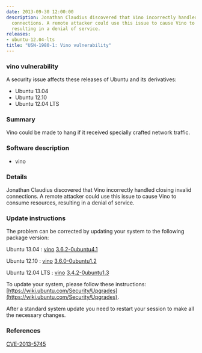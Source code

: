 ```yaml
---
date: 2013-09-30 12:00:00
description: Jonathan Claudius discovered that Vino incorrectly handled closing invalid
  connections. A remote attacker could use this issue to cause Vino to consume resources,
  resulting in a denial of service.
releases:
- ubuntu-12.04-lts
title: "USN-1980-1: Vino vulnerability"
---
```


### vino vulnerability

A security issue affects these releases of Ubuntu and its derivatives:

* Ubuntu 13.04
* Ubuntu 12.10
* Ubuntu 12.04 LTS

### Summary

Vino could be made to hang if it received specially crafted network traffic.

### Software description

* vino 

### Details

Jonathan Claudius discovered that Vino incorrectly handled closing invalid connections. A remote attacker could use this issue to cause Vino to consume resources, resulting in a denial of service. 

### Update instructions

The problem can be corrected by updating your system to the following package version:

Ubuntu 13.04
 : [vino](https://launchpad.net/ubuntu/+source/vino) <span> [3.6.2-0ubuntu4.1](https://launchpad.net/ubuntu/+source/vino/3.6.2-0ubuntu4.1) </span> 

Ubuntu 12.10
 : [vino](https://launchpad.net/ubuntu/+source/vino) <span> [3.6.0-0ubuntu1.2](https://launchpad.net/ubuntu/+source/vino/3.6.0-0ubuntu1.2) </span> 

Ubuntu 12.04 LTS
 : [vino](https://launchpad.net/ubuntu/+source/vino) <span> [3.4.2-0ubuntu1.3](https://launchpad.net/ubuntu/+source/vino/3.4.2-0ubuntu1.3) </span> 

To update your system, please follow these instructions: [https://wiki.ubuntu.com/Security/Upgrades](https://wiki.ubuntu.com/Security/Upgrades).

After a standard system update you need to restart your session to make all the necessary changes. 

### References

 [CVE-2013-5745](http://people.ubuntu.com/~ubuntu-security/cve/CVE-2013-5745)
